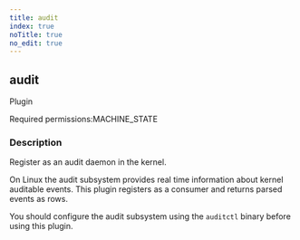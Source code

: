 ```yaml
---
title: audit
index: true
noTitle: true
no_edit: true
---
```




<div class="vql_item"></div>


## audit
<span class='vql_type label label-warning pull-right page-header'>Plugin</span>


<span class="permission_list vql_type">Required permissions:</span><span class="permission_list linkcolour label label-important">MACHINE_STATE</span>

### Description

Register as an audit daemon in the kernel.

On Linux the audit subsystem provides real time information about
kernel auditable events. This plugin registers as a consumer and
returns parsed events as rows.

You should configure the audit subsystem using the `auditctl`
binary before using this plugin.


